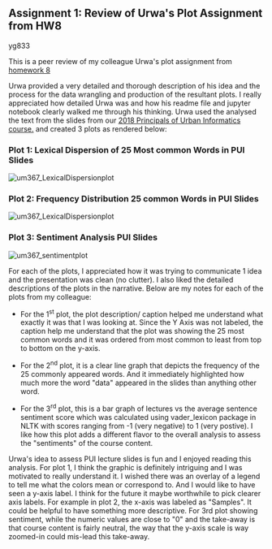 ## Assignment 1: Review of Urwa's Plot Assignment from HW8
yg833

This is a peer review of my colleague Urwa's plot assignment from [homework 8](https://github.com/meiguan/PUI2018_um367/tree/master/HW8_um367)

Urwa provided a very detailed and thorough description of his idea and the process for the data wrangling and production of the resultant plots. I really appreciated how detailed Urwa was and how his readme file and jupyter notebook clearly walked me through his thinking. Urwa used the analysed the text from the slides from our [2018 Principals of Urban Informatics course.](https://github.com/fedhere/UInotebooks) and created 3 plots as rendered below:

### Plot 1: Lexical Dispersion of 25 Most common Words in PUI Slides

![um367_LexicalDispersionplot](../HW8_um367/LexicalDispersion.png)

### Plot 2: Frequency Distribution 25 common Words in PUI Slides

![um367_LexicalDispersionplot](../HW8_um367/freq.png)

### Plot 3: Sentiment Analysis PUI Slides

![um367_sentimentplot](../HW8_um367/sentiment.png)

For each of the plots, I appreciated how it was trying to communicate 1 idea and the presentation was clean (no clutter). I also liked the detailed descriptions of the plots in the narrative. Below are my notes for each of the plots from my colleague:

- For the 1<sup>st</sup> plot, the plot description/ caption helped me understand what exactly it was that I was looking at. Since the Y Axis was not labeled, the caption help me understand that the plot was showing the 25 most common words and it was ordered from most common to least from top to bottom on the y-axis. 

- For the 2<sup>nd</sup> plot, it is a clear line graph that depicts the frequency of the 25 commonly appeared words. And it immediately highlighted how much more the word "data" appeared in the slides than anything other word.

- For the 3<sup>rd</sup> plot, this is a bar graph of lectures vs the average sentence sentiment score which was calculated using vader_lexicon package in NLTK with scores ranging from -1 (very negative) to 1 (very postive). I like how this plot adds a different flavor to the overall analysis to assess the "sentiments" of the course content. 

Urwa's idea to assess PUI lecture slides is fun and I enjoyed reading this analysis. For plot 1, I think the graphic is definitely intriguing and I was motivated to really understand it. I wished there was an overlay of a legend to tell me what the colors mean or correspond to. And I would like to have seen a y-axis label. I think for the future it maybe worthwhile to pick clearer axis labels. For example in plot 2, the x-axis was labeled as "Samples". It could be helpful to have something more descriptive. For 3rd plot showing sentiment, while the numeric values are close to "0" and the take-away is that course content is fairly neutral, the way that the y-axis scale is way zoomed-in could mis-lead this take-away. 


